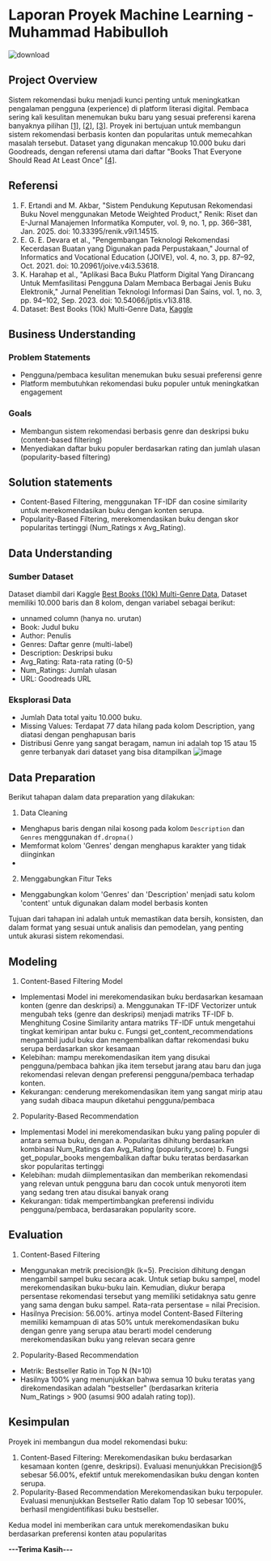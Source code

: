 # Laporan Proyek Machine Learning - Muhammad Habibulloh

![download](https://github.com/user-attachments/assets/c4d9e51a-5cd4-47e3-a5ef-d18eee6cedf3)

## Project Overview

Sistem rekomendasi buku menjadi kunci penting untuk meningkatkan pengalaman pengguna (experience) di platform literasi digital. Pembaca sering kali kesulitan menemukan buku baru yang sesuai preferensi karena banyaknya pilihan [[1]](https://jurnal.itbsemarang.ac.id/index.php/JPTIS/article/view/818), [[2]](https://jurnal.uns.ac.id/joive/article/view/53618), [[3]](https://jurnal.polgan.ac.id/index.php/remik/article/view/14515). Proyek ini bertujuan untuk membangun sistem rekomendasi berbasis konten dan popularitas untuk memecahkan masalah tersebut. Dataset yang digunakan mencakup 10.000 buku dari Goodreads, dengan referensi utama dari daftar "Books That Everyone Should Read At Least Once" [[4]](https://www.kaggle.com/datasets/ishikajohari/best-books-10k-multi-genre-data?select=goodreads_data.csv).

## Referensi

1. F. Ertandi and M. Akbar, "Sistem Pendukung Keputusan Rekomendasi Buku Novel menggunakan Metode Weighted Product," Renik: Riset dan E-Jurnal Manajemen Informatika Komputer, vol. 9, no. 1, pp. 366–381, Jan. 2025. doi: 10.33395/renik.v9i1.14515.
2. E. G. E. Devara et al., "Pengembangan Teknologi Rekomendasi Kecerdasan Buatan yang Digunakan pada Perpustakaan," Journal of Informatics and Vocational Education (JOIVE), vol. 4, no. 3, pp. 87–92, Oct. 2021. doi: 10.20961/joive.v4i3.53618.
3. K. Harahap et al., "Aplikasi Baca Buku Platform Digital Yang Dirancang Untuk Memfasilitasi Pengguna Dalam Membaca Berbagai Jenis Buku Elektronik," Jurnal Penelitian Teknologi Informasi Dan Sains, vol. 1, no. 3, pp. 94–102, Sep. 2023. doi: 10.54066/jptis.v1i3.818.
4. Dataset: Best Books (10k) Multi-Genre Data, [Kaggle](https://www.kaggle.com/datasets/ishikajohari/best-books-10k-multi-genre-data?select=goodreads_data.csv)

## Business Understanding

### Problem Statements

- Pengguna/pembaca kesulitan menemukan buku sesuai preferensi genre
- Platform membutuhkan rekomendasi buku populer untuk meningkatkan engagement

### Goals

- Membangun sistem rekomendasi berbasis genre dan deskripsi buku (content-based filtering)
- Menyediakan daftar buku populer berdasarkan rating dan jumlah ulasan (popularity-based filtering)

## Solution statements

- Content-Based Filtering, menggunakan TF-IDF dan cosine similarity untuk merekomendasikan buku dengan konten serupa.
- Popularity-Based Filtering, merekomendasikan buku dengan skor popularitas tertinggi (Num_Ratings x Avg_Rating).

## Data Understanding

### Sumber Dataset

Dataset diambil dari Kaggle
[Best Books (10k) Multi-Genre Data](https://www.kaggle.com/datasets/ishikajohari/best-books-10k-multi-genre-data?select=goodreads_data.csv), Dataset memiliki 10.000 baris dan 8 kolom, dengan variabel sebagai berikut:
- unnamed column (hanya no. urutan)
- Book: Judul buku
- Author: Penulis
- Genres: Daftar genre (multi-label)
- Description: Deskripsi buku
- Avg_Rating: Rata-rata rating (0-5)
- Num_Ratings: Jumlah ulasan
- URL: Goodreads URL

### Eksplorasi Data 

- Jumlah Data total yaitu 10.000 buku.
- Missing Values: Terdapat 77 data hilang pada kolom Description, yang diatasi dengan penghapusan baris
- Distribusi Genre yang sangat beragam, namun ini adalah top 15 atau 15 genre terbanyak dari dataset yang bisa ditampilkan
  ![image](https://github.com/user-attachments/assets/c6038cb5-1546-479e-a4f7-21aba10170da)

## Data Preparation

Berikut tahapan dalam data preparation yang dilakukan:

1. Data Cleaning
- Menghapus baris dengan nilai kosong pada kolom ```Description``` dan ```Genres``` menggunakan ```df.dropna()```
- Memformat kolom 'Genres' dengan menghapus karakter yang tidak diinginkan
- 
  
2. Menggabungkan Fitur Teks
- Menggabungkan kolom 'Genres' dan 'Description' menjadi satu kolom 'content' untuk digunakan dalam model berbasis konten

Tujuan dari tahapan ini adalah untuk memastikan data bersih, konsisten, dan dalam format yang sesuai untuk analisis dan pemodelan, yang penting untuk akurasi sistem rekomendasi. 

## Modeling

1. Content-Based Filtering Model
- Implementasi
  Model ini merekomendasikan buku berdasarkan kesamaan konten (genre dan deskripsi)
    a. Menggunakan TF-IDF Vectorizer untuk mengubah teks (genre dan deskripsi) menjadi matriks TF-IDF
    b. Menghitung Cosine Similarity antara matriks TF-IDF untuk mengetahui tingkat kemiripan antar buku
    c. Fungsi get_content_recommendations mengambil judul buku dan mengembalikan daftar rekomendasi buku serupa berdasarkan skor kesamaan
- Kelebihan: mampu merekomendasikan item yang disukai pengguna/pembaca bahkan jika item tersebut jarang atau baru dan juga rekomendasi relevan dengan preferensi pengguna/pembaca terhadap konten.
- Kekurangan: cenderung merekomendasikan item yang sangat mirip atau yang sudah dibaca maupun diketahui pengguna/pembaca

2. Popularity-Based Recommendation
- Implementasi
  Model ini merekomendasikan buku yang paling populer di antara semua buku, dengan
    a. Popularitas dihitung berdasarkan kombinasi Num_Ratings dan Avg_Rating (popularity_score)
    b. Fungsi get_popular_books mengembalikan daftar buku teratas berdasarkan skor popularitas tertinggi
- Kelebihan: mudah diimplementasikan dan memberikan rekomendasi yang relevan untuk pengguna baru dan cocok untuk menyoroti item yang sedang tren atau disukai banyak orang
- Kekurangan: tidak mempertimbangkan preferensi individu pengguna/pembaca, berdasarakan popularity score.

## Evaluation

1. Content-Based Filtering
- Menggunakan metrik precision@k (k=5). Precision dihitung dengan mengambil sampel buku secara acak. Untuk setiap buku sampel, model merekomendasikan buku-buku lain. Kemudian, diukur berapa persentase rekomendasi tersebut yang memiliki setidaknya satu genre yang sama dengan buku sampel. Rata-rata persentase = nilai Precision.
- Hasilnya  Precision: 56.00%. artinya model Content-Based Filtering memiliki kemampuan di atas 50% untuk merekomendasikan buku dengan genre yang serupa atau berarti model cenderung merekomendasikan buku yang relevan secara genre

2. Popularity-Based Recommendation
- Metrik: Bestseller Ratio in Top N (N=10)
- Hasilnya 100% yang menunjukkan bahwa semua 10 buku teratas yang direkomendasikan adalah "bestseller" (berdasarkan kriteria Num_Ratings > 900 (asumsi 900 adalah rating top)).

## Kesimpulan

Proyek ini membangun dua model rekomendasi buku:

1. Content-Based Filtering:
   Merekomendasikan buku berdasarkan kesamaan konten (genre, deskripsi). Evaluasi menunjukkan Precision@5 sebesar 56.00%, efektif untuk merekomendasikan buku dengan konten serupa.
2. Popularity-Based Recommendation
   Merekomendasikan buku terpopuler. Evaluasi menunjukkan Bestseller Ratio dalam Top 10 sebesar 100%, berhasil mengidentifikasi buku bestseller.
   
Kedua model ini memberikan cara untuk merekomendasikan buku berdasarkan preferensi konten atau popularitas

**---Terima Kasih---**
